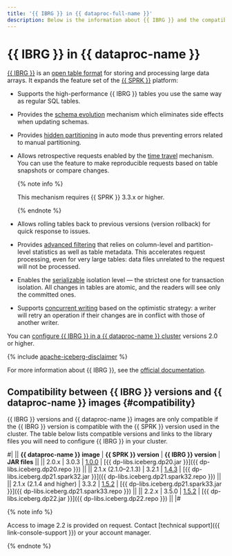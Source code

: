 ```yaml
---
title: '{{ IBRG }} in {{ dataproc-full-name }}'
description: Below is the information about {{ IBRG }} and the compatibility table for different {{ IBRG }} and {{ dataproc-full-name }} versions.
---
```


# {{ IBRG }} in {{ dataproc-name }}

[{{ IBRG }}](https://iceberg.apache.org/) is an [open table format](https://iceberg.apache.org/spec/) for storing and processing large data arrays. It expands the feature set of the [{{ SPRK }}](https://spark.apache.org/) platform:

* Supports the high-performance {{ IBRG }} tables you use the same way as regular SQL tables.
* Provides the [schema evolution](https://iceberg.apache.org/docs/latest/evolution/#schema-evolution) mechanism which eliminates side effects when updating schemas.
* Provides [hidden partitioning](https://iceberg.apache.org/docs/latest/partitioning/) in auto mode thus preventing errors related to manual partitioning.
* Allows retrospective requests enabled by the [time travel](https://iceberg.apache.org/docs/latest/spark-queries/#time-travel) mechanism. You can use the feature to make reproducible requests based on table snapshots or compare changes.

   {% note info %}

   This mechanism requires {{ SPRK }} 3.3.x or higher.

   {% endnote %}

* Allows rolling tables back to previous versions (version rollback) for quick response to issues.
* Provides [advanced filtering](https://iceberg.apache.org/docs/latest/performance/#metadata-filtering) that relies on column-level and partition-level statistics as well as table metadata. This accelerates request processing, even for very large tables: data files unrelated to the request will not be processed.
* Enables the [serializable](https://iceberg.apache.org/docs/latest/reliability/) isolation level — the strictest one for transaction isolation. All changes in tables are atomic, and the readers will see only the committed ones.
* Supports [concurrent writing](https://iceberg.apache.org/docs/latest/reliability/#concurrent-write-operations) based on the optimistic strategy: a writer will retry an operation if their changes are in conflict with those of another writer.

You can [configure {{ IBRG }} in a {{ dataproc-name }} cluster](../operations/apache-iceberg.md) versions 2.0 or higher.


{% include [apache-iceberg-disclaimer](../../_includes/data-proc/apache-iceberg-disclaimer.md) %}


For more information about {{ IBRG }}, see the [official documentation](https://iceberg.apache.org/docs/latest/).

## Compatibility between {{ IBRG }} versions and {{ dataproc-name }} images {#compatibility}

{{ IBRG }} versions and {{ dataproc-name }} images are only compatible if the {{ IBRG }} version is compatible with the {{ SPRK }} version used in the cluster. The table below lists compatible versions and links to the library files you will need to configure {{ IBRG }} in your cluster.

#|
|| **{{ dataproc-name }} image** | **{{ SPRK }} version**   | **{{ IBRG }} version** | **JAR files**     ||
|| 2.0.x                          | 3.0.3
| [1.0.0](https://github.com/apache/iceberg/releases/tag/apache-iceberg-1.0.0)
| [{{ dp-libs.iceberg.dp20.jar }}]({{ dp-libs.iceberg.dp20.repo }}) ||
|| 2.1.x (2.1.0–2.1.3)            | 3.2.1
| [1.4.3](https://github.com/apache/iceberg/releases/tag/apache-iceberg-1.4.3)
| [{{ dp-libs.iceberg.dp21.spark32.jar }}]({{ dp-libs.iceberg.dp21.spark32.repo }}) ||
|| 2.1.x (2.1.4 and higher)           | 3.3.2
| [1.5.2](https://github.com/apache/iceberg/releases/tag/apache-iceberg-1.5.2)
| [{{ dp-libs.iceberg.dp21.spark33.jar }}]({{ dp-libs.iceberg.dp21.spark33.repo }}) ||
|| 2.2.x                          | 3.5.0
| [1.5.2](https://github.com/apache/iceberg/releases/tag/apache-iceberg-1.5.2)
| [{{ dp-libs.iceberg.dp22.jar }}]({{ dp-libs.iceberg.dp22.repo }}) ||
|#


{% note info %}

Access to image 2.2 is provided on request. Contact [technical support]({{ link-console-support }}) or your account manager.

{% endnote %}

